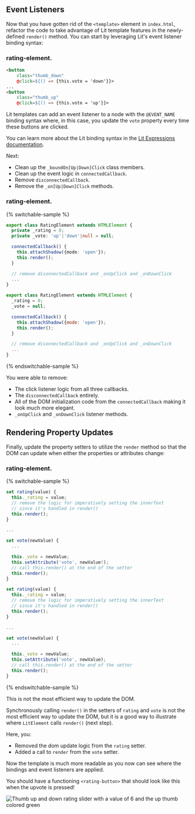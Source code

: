 ## Event Listeners

Now that you have gotten rid of the `<template>` element in `index.html`, refactor the code to take advantage of Lit template features in the newly-defined `render()` method. You can start by leveraging Lit's event listener binding syntax:

### rating-element.<litdev-code-language-display></litdev-code-language-display>

```html
<button
    class="thumb_down"
    @click=${() => {this.vote = 'down'}}>
...
<button
    class="thumb_up"
    @click=${() => {this.vote = 'up'}}>
```

Lit templates can add an event listener to a node with the `@EVENT_NAME` binding syntax where, in this case, you update the `vote` property every time these buttons are clicked.

<litdev-aside type="info">

You can learn more about the Lit binding syntax in the [Lit Expressions documentation](/docs/templates/expressions/).

</litdev-aside>

Next:

* Clean up the `_boundOn[Up|Down]Click` class members.
* Clean up the event logic in `connectedCallback`.
* Remove `disconnectedCallback`.
* Remove the `_on[Up|Down]Click` methods.

### rating-element.<litdev-code-language-display></litdev-code-language-display>

{% switchable-sample %}

```ts
export class RatingElement extends HTMLElement {
  private _rating = 0;
  private _vote: 'up'|'down'|null = null;

  connectedCallback() {
    this.attachShadow({mode: 'open'});
    this.render();
  }

  // remove disonnectedCallback and _onUpClick and _onDownClick
  ...
}
```

```js
export class RatingElement extends HTMLElement {
  _rating = 0;
  _vote = null;

  connectedCallback() {
    this.attachShadow({mode: 'open'});
    this.render();
  }

  // remove disonnectedCallback and _onUpClick and _onDownClick
  ...
}
```

{% endswitchable-sample %}

You were able to remove:

* The click listener logic from all three callbacks.
* The `disconnectedCallback` entirely.
* All of the DOM initialization code from the `connectedCallback` making it look much more elegant.
* `_onUpClick` and `_onDownClick` listener methods.

## Rendering Property Updates

Finally, update the property setters to utilize the `render` method so that the DOM can update when either the properties or attributes change:

### rating-element.<litdev-code-language-display></litdev-code-language-display>

{% switchable-sample %}

```ts
set rating(value) {
  this._rating = value;
  // remove the logic for imperatively setting the innerText
  // since it's handled in render()
  this.render();
}

...

set vote(newValue) {
  ...

  this._vote = newValue;
  this.setAttribute('vote', newValue!);
  // call this.render() at the end of the setter
  this.render();
}
```

```js
set rating(value) {
  this._rating = value;
  // remove the logic for imperatively setting the innerText
  // since it's handled in render()
  this.render();
}

...

set vote(newValue) {
  ...

  this._vote = newValue;
  this.setAttribute('vote', newValue);
  // call this.render() at the end of the setter
  this.render();
}
```

{% endswitchable-sample %}

<litdev-aside type="warn">

This is not the most efficient way to update the DOM.

Synchronously calling `render()` in the setters of `rating` and `vote` is not the most efficient way to update the DOM, but it is a good way to illustrate where `LitElement` calls `render()` (next step).

</litdev-aside>

Here, you:

* Removed the dom update logic from the `rating` setter.
* Added a call to `render` from the `vote` setter.

Now the template is much more readable as you now can see where the bindings and event listeners are applied.

You should have a functioning `<rating-button>` that should look like this when the upvote is pressed!

<img style="display:block;margin:0 auto;" src="/images/tutorials/wc-to-lit/component.png" alt="Thumb up and down rating slider with a value of 6 and the up thumb colored green">
